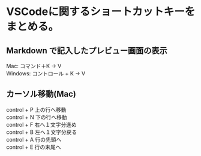 # VSCodeに関するショートカットキーをまとめる。

## Markdown で記入したプレビュー画面の表示
Mac: コマンド＋K → V<br>
Windows: コントロール + K → V

## カーソル移動(Mac)
control + P 上の行へ移動<br>
control + N 下の行へ移動<br>
control + F 右へ１文字分進め<br>
control + B 左へ１文字分戻る<br>
control + A 行の先頭へ<br>
control + E 行の末尾へ